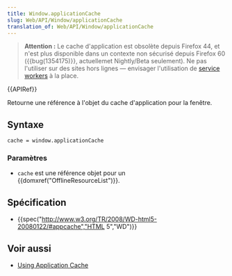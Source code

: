 ```yaml
---
title: Window.applicationCache
slug: Web/API/Window/applicationCache
translation_of: Web/API/Window/applicationCache
---
```

> **Attention :** Le cache d'application est obsolète depuis Firefox 44, et n'est plus disponible dans un contexte non sécurisé depuis Firefox 60 ({{bug(1354175)}}, actuellemet Nightly/Beta seulement). Ne pas l'utiliser sur des sites hors lignes — envisager l'utilisation de [service workers](/en-US/docs/Web/API/Service_Worker_API) à la place.

{{APIRef}}

Retourne une référence à l'objet du cache d'application pour la fenêtre.

## Syntaxe

    cache = window.applicationCache

### Paramètres

- `cache` est une référence objet pour un {{domxref("OfflineResourceList")}}.

## Spécification

- {{spec("http://www.w3.org/TR/2008/WD-html5-20080122/#appcache","HTML 5","WD")}}

## Voir aussi

- [Using Application Cache](/en-US/docs/HTML/Using_the_application_cache)
